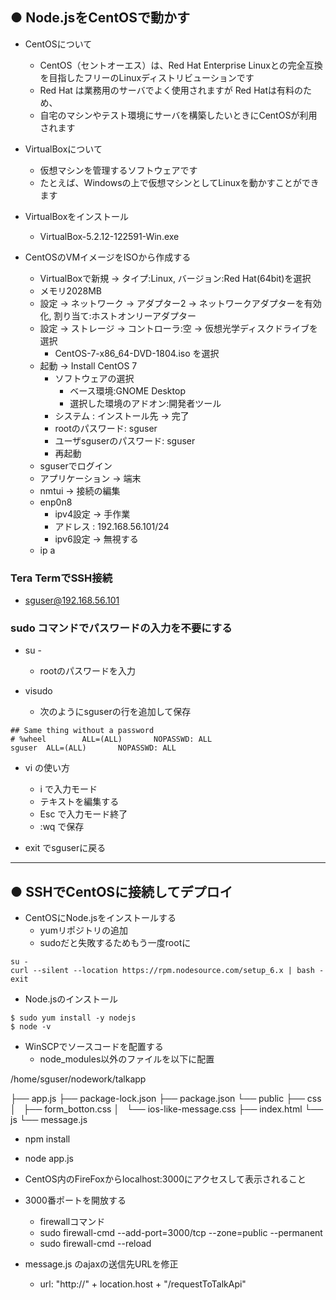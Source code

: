 ## ● Node.jsをCentOSで動かす

* CentOSについて
  * CentOS（セントオーエス）は、Red Hat Enterprise Linuxとの完全互換を目指したフリーのLinuxディストリビューションです
  * Red Hat は業務用のサーバでよく使用されますが Red Hatは有料のため、
  * 自宅のマシンやテスト環境にサーバを構築したいときにCentOSが利用されます

* VirtualBoxについて
  * 仮想マシンを管理するソフトウェアです
  * たとえば、Windowsの上で仮想マシンとしてLinuxを動かすことができます

* VirtualBoxをインストール
  * VirtualBox-5.2.12-122591-Win.exe
  
* CentOSのVMイメージをISOから作成する
  * VirtualBoxで新規 -> タイプ:Linux, バージョン:Red Hat(64bit)を選択
  * メモリ2028MB
  * 設定 -> ネットワーク -> アダプター2 -> ネットワークアダプターを有効化, 割り当て:ホストオンリーアダプター
  * 設定 -> ストレージ -> コントローラ:空 -> 仮想光学ディスクドライブを選択
    * CentOS-7-x86_64-DVD-1804.iso を選択
  * 起動 -> Install CentOS 7
    * ソフトウェアの選択
      * ベース環境:GNOME Desktop 
      * 選択した環境のアドオン:開発者ツール
    * システム : インストール先 -> 完了
    * rootのパスワード: sguser
    * ユーザsguserのパスワード: sguser
    * 再起動
  * sguserでログイン
  * アプリケーション -> 端末
  * nmtui -> 接続の編集
  * enp0n8
    * ipv4設定 -> 手作業
    * アドレス : 192.168.56.101/24
    * ipv6設定 -> 無視する
  * ip a

### Tera TermでSSH接続

* sguser@192.168.56.101
  
### sudo コマンドでパスワードの入力を不要にする
* su -
  * rootのパスワードを入力

* visudo
  * 次のようにsguserの行を追加して保存

```
## Same thing without a password
# %wheel        ALL=(ALL)       NOPASSWD: ALL
sguser  ALL=(ALL)       NOPASSWD: ALL
```

* vi の使い方
  * i で入力モード
  * テキストを編集する
  * Esc で入力モード終了
  * :wq で保存

* exit でsguserに戻る

---

## ● SSHでCentOSに接続してデプロイ

* CentOSにNode.jsをインストールする
  * yumリポジトリの追加
  * sudoだと失敗するためもう一度rootに
```
su -
curl --silent --location https://rpm.nodesource.com/setup_6.x | bash -
exit
```

* Node.jsのインストール
```
$ sudo yum install -y nodejs
$ node -v
```

* WinSCPでソースコードを配置する
  * node_modules以外のファイルを以下に配置

/home/sguser/nodework/talkapp

├── app.js
├── package-lock.json
├── package.json
└── public
    ├── css
    │   ├── form_botton.css
    │   └── ios-like-message.css
    ├── index.html
    └── js
        └── message.js

* npm install

* node app.js

* CentOS内のFireFoxからlocalhost:3000にアクセスして表示されること

* 3000番ポートを開放する
  * firewallコマンド
  * sudo firewall-cmd --add-port=3000/tcp --zone=public --permanent
  * sudo firewall-cmd --reload

* message.js のajaxの送信先URLを修正
  * url: "http://" + location.host + "/requestToTalkApi"
